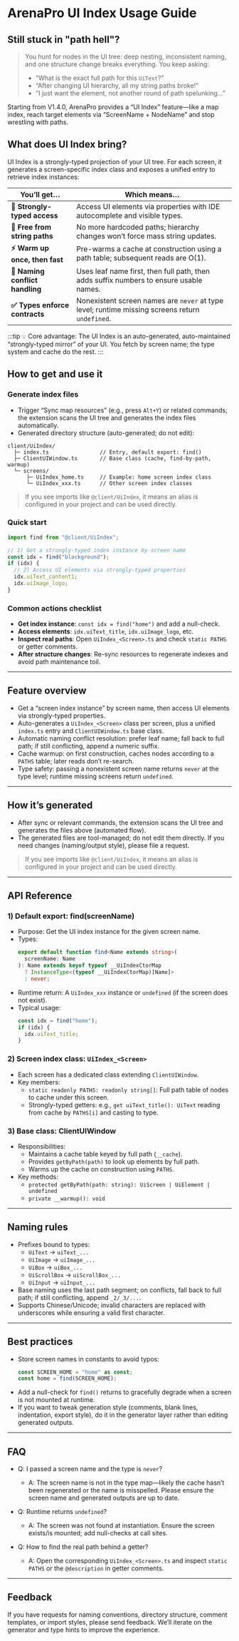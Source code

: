 # ArenaPro UI Index Usage Guide

## Still stuck in "path hell"?

> You hunt for nodes in the UI tree: deep nesting, inconsistent naming, and one structure change breaks everything. You keep asking:
>
> - “What is the exact full path for this `UiText`?”
> - “After changing UI hierarchy, all my string paths broke!”
> - “I just want the element, not another round of path spelunking…”

Starting from V1.4.0, ArenaPro provides a “UI Index” feature—like a map index, reach target elements via “ScreenName + NodeName” and stop wrestling with paths.

## What does UI Index bring?

UI Index is a strongly-typed projection of your UI tree. For each screen, it generates a screen-specific index class and exposes a unified entry to retrieve index instances:

| You’ll get…                   | Which means…                                                                 |
| ----------------------------- | --------------------------------------------------------------------------- |
| **🔎 Strongly-typed access**   | Access UI elements via properties with IDE autocomplete and visible types.  |
| **🧭 Free from string paths**  | No more hardcoded paths; hierarchy changes won’t force mass string updates. |
| **⚡ Warm up once, then fast** | Pre-warms a cache at construction using a path table; subsequent reads are O(1). |
| **🧩 Naming conflict handling**| Uses leaf name first, then full path, then adds suffix numbers to ensure usable names. |
| **✅ Types enforce contracts** | Nonexistent screen names are `never` at type level; runtime missing screens return `undefined`. |

:::tip
💡 Core advantage: The UI Index is an auto-generated, auto-maintained “strongly-typed mirror” of your UI. You fetch by screen name; the type system and cache do the rest.
:::

## How to get and use it

### Generate index files

- Trigger “Sync map resources” (e.g., press `Alt+Y`) or related commands; the extension scans the UI tree and generates the index files automatically.
- Generated directory structure (auto-generated; do not edit):

```
client/UiIndex/
  ├─ index.ts                // Entry, default export: find()
  ├─ ClientUIWindow.ts       // Base class (cache, find-by-path, warmup)
  └─ screens/
      ├─ UiIndex_home.ts     // Example: home screen index class
      └─ UiIndex_xxx.ts      // Other screen index classes
```

> If you see imports like `@client/UiIndex`, it means an alias is configured in your project and can be used directly.

### Quick start

```ts
import find from "@client/UiIndex";

// 1) Get a strongly-typed index instance by screen name
const idx = find("blackground");
if (idx) {
  // 2) Access UI elements via strongly-typed properties
  idx.uiText_content1;
  idx.uiImage_logo;
}
```

### Common actions checklist

- **Get index instance**: `const idx = find("home")` and add a null-check.
- **Access elements**: `idx.uiText_title`, `idx.uiImage_logo`, etc.
- **Inspect real paths**: Open `UiIndex_<Screen>.ts` and check `static PATHS` or getter comments.
- **After structure changes**: Re-sync resources to regenerate indexes and avoid path maintenance toil.

---

## Feature overview

- Get a “screen index instance” by screen name, then access UI elements via strongly-typed properties.
- Auto-generates a `UiIndex_<Screen>` class per screen, plus a unified `index.ts` entry and `ClientUIWindow.ts` base class.
- Automatic naming conflict resolution: prefer leaf name; fall back to full path; if still conflicting, append a numeric suffix.
- Cache warmup: on first construction, caches nodes according to a `PATHS` table; later reads don’t re-search.
- Type safety: passing a nonexistent screen name returns `never` at the type level; runtime missing screens return `undefined`.

---

## How it’s generated

- After sync or relevant commands, the extension scans the UI tree and generates the files above (automated flow).
- The generated files are tool-managed; do not edit them directly. If you need changes (naming/output style), please file a request.

> If you see imports like `@client/UiIndex`, it means an alias is configured in your project and can be used directly.

---

## API Reference

### 1) Default export: find(screenName)

- Purpose: Get the UI index instance for the given screen name.
- Types:
  ```ts
  export default function find<Name extends string>(
    screenName: Name
  ): Name extends keyof typeof __UiIndexCtorMap
    ? InstanceType<(typeof __UiIndexCtorMap)[Name]>
    : never;
  ```
- Runtime return: A `UiIndex_xxx` instance or `undefined` (if the screen does not exist).
- Typical usage:
  ```ts
  const idx = find("home");
  if (idx) {
    idx.uiText_title;
  }
  ```

### 2) Screen index class: `UiIndex_<Screen>`

- Each screen has a dedicated class extending `ClientUIWindow`.
- Key members:
  - `static readonly PATHS: readonly string[]`: Full path table of nodes to cache under this screen.
  - Strongly-typed getters: e.g., `get uiText_title(): UiText` reading from cache by `PATHS[i]` and casting to type.

### 3) Base class: ClientUIWindow

- Responsibilities:
  - Maintains a cache table keyed by full path (`__cache`).
  - Provides `getByPath(path)` to look up elements by full path.
  - Warms up the cache on construction using `PATHS`.
- Key methods:
  - `protected getByPath(path: string): UiScreen | UiElement | undefined`
  - `private __warmup(): void`

---

## Naming rules

- Prefixes bound to types:
  - `UiText` -> `uiText_...`
  - `UiImage` -> `uiImage_...`
  - `UiBox` -> `uiBox_...`
  - `UiScrollBox` -> `uiScrollBox_...`
  - `UiInput` -> `uiInput_...`
- Base naming uses the last path segment; on conflicts, fall back to full path; if still conflicting, append `_2/_3/...`.
- Supports Chinese/Unicode; invalid characters are replaced with underscores while ensuring a valid first character.

---

## Best practices

- Store screen names in constants to avoid typos:
  ```ts
  const SCREEN_HOME = "home" as const;
  const home = find(SCREEN_HOME);
  ```
- Add a null-check for `find()` returns to gracefully degrade when a screen is not mounted at runtime.
- If you want to tweak generation style (comments, blank lines, indentation, export style), do it in the generator layer rather than editing generated outputs.

---

## FAQ

- Q: I passed a screen name and the type is `never`?
  - A: The screen name is not in the type map—likely the cache hasn’t been regenerated or the name is misspelled. Please ensure the screen name and generated outputs are up to date.

- Q: Runtime returns `undefined`?
  - A: The screen was not found at instantiation. Ensure the screen exists/is mounted; add null-checks at call sites.

- Q: How to find the real path behind a getter?
  - A: Open the corresponding `UiIndex_<Screen>.ts` and inspect `static PATHS` or the `@description` in getter comments.

---

## Feedback

If you have requests for naming conventions, directory structure, comment templates, or import styles, please send feedback. We’ll iterate on the generator and type hints to improve the experience.
